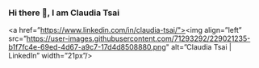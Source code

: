 ### Hi there 👋, I am Claudia Tsai

<!--
**claudiatsai/claudiatsai** is a ✨ _special_ ✨ repository because its `README.md` (this file) appears on your GitHub profile.

Here are some ideas to get you started:

- 🔭 I’m currently working on ...
- 🌱 I’m currently learning ...
- 👯 I’m looking to collaborate on ...
- 🤔 I’m looking for help with ...
- 💬 Ask me about ...
- 📫 How to reach me: ...
- 😄 Pronouns: ...
- ⚡ Fun fact: ...
-->

<a href=”https://www.linkedin.com/in/claudia-tsai/"><img align=”left” src=”https://user-images.githubusercontent.com/71293292/229021235-b1f7fc4e-69ed-4d67-a9c7-17d4d8508880.png" alt=”Claudia Tsai | LinkedIn” width=”21px”/></a>






